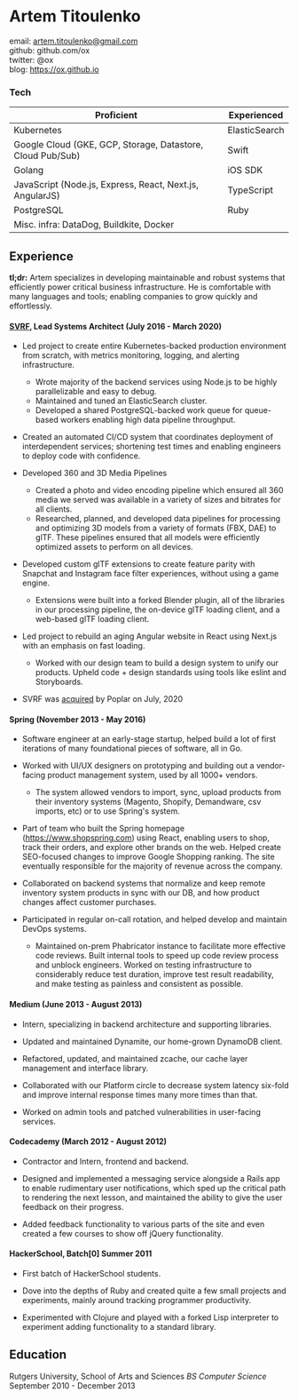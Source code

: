 # Artem Titoulenko

email: artem.titoulenko@gmail.com  
github: github.com/ox  
twitter: @ox  
blog: https://ox.github.io  

### Tech

| Proficient | Experienced |
| ---------- | ----------- |
| Kubernetes | ElasticSearch |
| Google Cloud (GKE, GCP, Storage, Datastore, Cloud Pub/Sub) | Swift |
| Golang | iOS SDK |
| JavaScript (Node.js, Express, React, Next.js, AngularJS) | TypeScript |
| PostgreSQL |  Ruby |
| Misc. infra: DataDog, Buildkite, Docker | |


## Experience

**tl;dr:** Artem specializes in developing maintainable and robust systems that efficiently power critical business infrastructure. He is comfortable with many languages and tools; enabling companies to grow quickly and effortlessly.


#### [SVRF](https://www.svrf.com), Lead Systems Architect (July 2016 - March 2020)

- Led project to create entire Kubernetes-backed production environment from scratch, with metrics monitoring, logging, and alerting infrastructure.
  - Wrote majority of the backend services using Node.js to be highly parallelizable and easy to debug.
  - Maintained and tuned an ElasticSearch cluster.
  - Developed a shared PostgreSQL-backed work queue for queue-based workers enabling high data pipeline throughput.

- Created an automated CI/CD system that coordinates deployment of interdependent services; shortening test times and enabling engineers to deploy code with confidence.

- Developed 360 and 3D Media Pipelines
  - Created a photo and video encoding pipeline which ensured all 360 media we served was available in a variety of sizes and bitrates for all clients.
  - Researched, planned, and developed data pipelines for processing and optimizing 3D models from a variety of formats (FBX, DAE) to glTF. These pipelines ensured that all models were efficiently optimized assets to perform on all devices.

- Developed custom glTF extensions to create feature parity with Snapchat and Instagram face filter experiences, without using a game engine.
  - Extensions were built into a forked Blender plugin, all of the libraries in our processing pipeline, the on-device glTF loading client, and a web-based glTF loading client.

- Led project to rebuild an aging Angular website in React using Next.js with an emphasis on fast loading.
  - Worked with our design team to build a design system to unify our products. Upheld code + design standards using tools like eslint and Storyboards.

- SVRF was [acquired] by Poplar on July, 2020

#### Spring (November 2013 - May 2016)

- Software engineer at an early-stage startup, helped build a lot of first iterations of many foundational pieces of software, all in Go.

- Worked with UI/UX designers on prototyping and building out a vendor-facing product management system, used by all 1000+ vendors.
  - The system allowed vendors to import, sync, upload products from their inventory systems (Magento, Shopify, Demandware, csv imports, etc) or to use Spring's system.

- Part of team who built the Spring homepage (https://www.shopspring.com) using React, enabling users to shop, track their orders, and explore other brands on the web. Helped create SEO-focused changes to improve Google Shopping ranking. The site eventually responsible for the majority of revenue across the company.

- Collaborated on backend systems that normalize and keep remote inventory system products in sync with our DB, and how product changes affect customer purchases.

- Participated in regular on-call rotation, and helped develop and maintain DevOps systems.
  - Maintained on-prem Phabricator instance to facilitate more effective code reviews. Built internal tools to speed up code review process and unblock engineers. Worked on testing infrastructure to considerably reduce test duration, improve test result readability, and make testing as painless and consistent as possible.


#### Medium (June 2013 - August 2013)

- Intern, specializing in backend architecture and supporting libraries.

- Updated and maintained Dynamite, our home-grown DynamoDB client.

- Refactored, updated, and maintained zcache, our cache layer management and interface library.

- Collaborated with our Platform circle to decrease system latency six-fold and improve internal response times many more times than that.

- Worked on admin tools and patched vulnerabilities in user-facing services.


#### Codecademy (March 2012 - August 2012)

- Contractor and Intern, frontend and backend.

- Designed and implemented a messaging service alongside a Rails app to enable rudimentary user notifications, which sped up the critical path to rendering the next lesson, and maintained the ability to give the user feedback on their progress.

- Added feedback functionality to various parts of the site and even created a few courses to show off jQuery functionality.


#### HackerSchool, Batch[0] Summer 2011

- First batch of HackerSchool students.

- Dove into the depths of Ruby and created quite a few small projects and experiments, mainly around tracking programmer productivity.

- Experimented with Clojure and played with a forked Lisp interpreter to experiment adding functionality to a standard library.


## Education

Rutgers University, School of Arts and Sciences
_BS Computer Science_
September 2010 - December 2013  

[acquired]: https://poplar.studio/blog/ar-creative-platform-poplar-acquires-svrf-inc/

